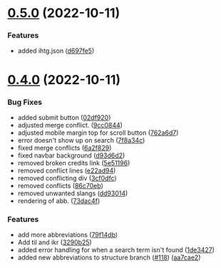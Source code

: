 # [0.5.0](https://github.com/rupali-codes/Abbreve/compare/v0.4.0...v0.5.0) (2022-10-11)


### Features

* added ihtg.json ([d697fe5](https://github.com/rupali-codes/Abbreve/commit/d697fe5d56ff61156c5d9cf4136206739466e233))



# [0.4.0](https://github.com/rupali-codes/Abbreve/compare/02df9204cd353cc16dcf636355e5d198d1e54e0b...v0.4.0) (2022-10-11)


### Bug Fixes

* added submit button ([02df920](https://github.com/rupali-codes/Abbreve/commit/02df9204cd353cc16dcf636355e5d198d1e54e0b))
* adjusted merge conflict. ([9cc0844](https://github.com/rupali-codes/Abbreve/commit/9cc0844980140aee9f2a49c06cf7b93677becd59))
* adjusted mobile margin top for scroll button ([762a6d7](https://github.com/rupali-codes/Abbreve/commit/762a6d7012df32f7ceb2bf237ebd4edd5e1962f6))
* error doesn't show up on search ([7f8a34c](https://github.com/rupali-codes/Abbreve/commit/7f8a34c0955494defdb69494bc05dc534e41c89c))
* fixed merge conflicts ([6a2f829](https://github.com/rupali-codes/Abbreve/commit/6a2f829cb42c7bab01f27218b777d8f0fb4adc53))
* fixed navbar background ([d93d6d2](https://github.com/rupali-codes/Abbreve/commit/d93d6d27a568c001f178c5011c805fa0d2b18142))
* removed broken credits link ([5e51196](https://github.com/rupali-codes/Abbreve/commit/5e51196da3b473198b54b8a00950c6a6386dd6a9))
* removed conflict lines ([e22ad94](https://github.com/rupali-codes/Abbreve/commit/e22ad94c9398832060d8b582cb80ccb46ee701cc))
* removed conflicting div ([3cf0dfc](https://github.com/rupali-codes/Abbreve/commit/3cf0dfc6c865475c3aa7572d9280e7e315783ebe))
* removed conflicts ([86c70eb](https://github.com/rupali-codes/Abbreve/commit/86c70ebaa283dbd5aeefed239946f67d894f29d2))
* removed unwanted slangs ([dd93014](https://github.com/rupali-codes/Abbreve/commit/dd930148bd01427f9aa3bc3858d27b118d6443a4))
* rendering of abb. ([73dac4f](https://github.com/rupali-codes/Abbreve/commit/73dac4f24ee7eee21c1d8205940f6a2b78e66504))


### Features

* add more abbreviations ([79f14db](https://github.com/rupali-codes/Abbreve/commit/79f14db3ad37a6f1dc73be9b77f28e48b570a0fb))
* Add til and ikr ([3290b25](https://github.com/rupali-codes/Abbreve/commit/3290b251bd1450ca7b2e2834a8422b9f08b23493))
* added error handling for when a search term isn't found ([1de3427](https://github.com/rupali-codes/Abbreve/commit/1de34272020e34b4708fc853b0851d165c507a89))
* added new abbreviations to structure branch ([#118](https://github.com/rupali-codes/Abbreve/issues/118)) ([aa7cae2](https://github.com/rupali-codes/Abbreve/commit/aa7cae2c0936caf44eb9785304321703a4cd9aad))



